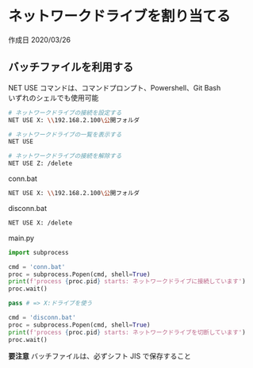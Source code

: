 # ネットワークドライブを割り当てる

作成日 2020/03/26

## バッチファイルを利用する

NET USE コマンドは、コマンドプロンプト、Powershell、Git Bash\
いずれのシェルでも使用可能

```bash
# ネットワークドライブの接続を設定する
NET USE X: \\192.168.2.100\公開フォルダ

# ネットワークドライブの一覧を表示する
NET USE

# ネットワークドライブの接続を解除する
NET USE Z: /delete
```

conn.bat

```bash
NET USE X: \\192.168.2.100\公開フォルダ
```

disconn.bat

```bash
NET USE X: /delete
```

main.py

```python
import subprocess

cmd = 'conn.bat'
proc = subprocess.Popen(cmd, shell=True)
print(f'process {proc.pid} starts: ネットワークドライブに接続しています')
proc.wait()

pass # => X:ドライブを使う

cmd = 'disconn.bat'
proc = subprocess.Popen(cmd, shell=True)
print(f'process {proc.pid} starts: ネットワークドライブを切断しています')
proc.wait()
```

**要注意** バッチファイルは、必ずシフト JIS で保存すること
